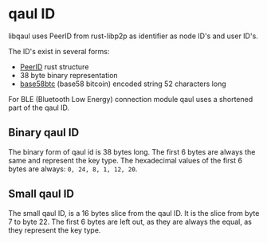 # qaul ID

libqaul uses PeerID from rust-libp2p as identifier as node ID's and user ID's.

The ID's exist in several forms:

* [PeerID] rust structure
* 38 byte binary representation
* [base58btc] (base58 bitcoin) encoded string 52 characters long

For BLE (Bluetooth Low Energy) connection module qaul uses a shortened part of the qaul ID.

## Binary qaul ID

The binary form of qaul id is 38 bytes long.
The first 6 bytes are always the same and represent the key type.
The hexadecimal values of the first 6 bytes are always: `0, 24, 8, 1, 12, 20`.

## Small qaul ID

The small qaul ID, is a 16 bytes slice from the qaul ID.
It is the slice from byte 7 to byte 22.
The first 6 bytes are left out, as they are always the equal, as they represent the key type.

[PeerID]: <https://docs.rs/libp2p/latest/libp2p/struct.PeerId.html>
[base58btc]: <https://en.bitcoinwiki.org/wiki/Base58>
